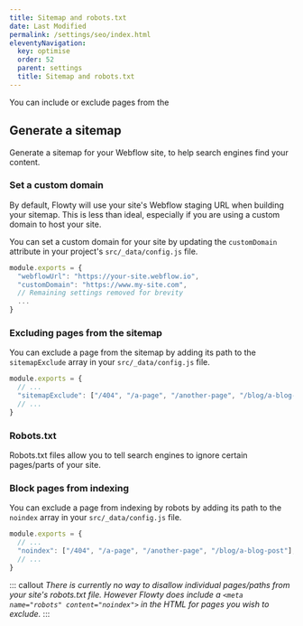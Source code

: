 ```yaml
---
title: Sitemap and robots.txt
date: Last Modified
permalink: /settings/seo/index.html
eleventyNavigation:
  key: optimise
  order: 52
  parent: settings
  title: Sitemap and robots.txt
---
```


You can include or exclude pages from the 

## Generate a sitemap
Generate a sitemap for your Webflow site, to help search engines find your content. 

### Set a custom domain
By default, Flowty will use your site's Webflow staging URL when building your sitemap. This is less than ideal, especially if you are using a custom domain to host your site.

You can set a custom domain for your site by updating the `customDomain` attribute in your project's `src/_data/config.js` file.

```js
module.exports = {
  "webflowUrl": "https://your-site.webflow.io",
  "customDomain": "https://www.my-site.com",
  // Remaining settings removed for brevity
  ...
}
```
### Excluding pages from the sitemap
You can exclude a page from the sitemap by adding its path to the `sitemapExclude` array in your `src/_data/config.js` file. 

```js
module.exports = {
  // ...
  "sitemapExclude": ["/404", "/a-page", "/another-page", "/blog/a-blog-post"],
  // ...
}
```

### Robots.txt
Robots.txt files allow you to tell search engines to ignore certain pages/parts of your site.

### Block pages from indexing
You can exclude a page from indexing by robots by adding its path to the `noindex` array in your `src/_data/config.js` file. 

```js
module.exports = {
  // ...
  "noindex": ["/404", "/a-page", "/another-page", "/blog/a-blog-post"],
  // ...
}
```

::: callout
*There is currently no way to disallow individual pages/paths from your site's robots.txt file. However Flowty does include a `<meta name="robots" content="noindex">` in the HTML for pages you wish to exclude.*
:::